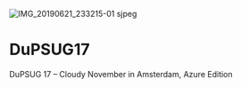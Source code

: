 ![IMG_20190621_233215-01 sjpeg](https://user-images.githubusercontent.com/12744735/69434535-23eba280-0d3e-11ea-89cc-0ba3369bdc13.jpeg)

# DuPSUG17

DuPSUG 17 – Cloudy November in Amsterdam, Azure Edition

